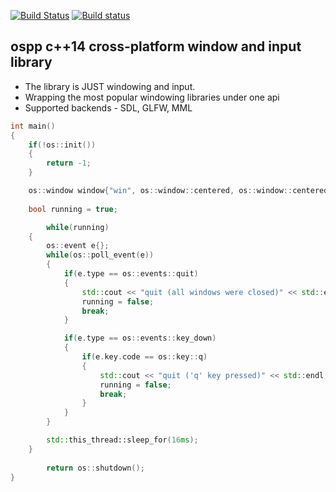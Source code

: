 [![Build Status](https://travis-ci.org/volcoma/ospp.svg?branch=master)](https://travis-ci.org/volcoma/ospp)
[![Build status](https://ci.appveyor.com/api/projects/status/ehyrmrsyr49xj06q?svg=true)](https://ci.appveyor.com/project/volcoma/ospp)

## ospp c++14 cross-platform window and input library
- The library is JUST windowing and input.
- Wrapping the most popular windowing libraries under one api
- Supported backends - SDL, GLFW, MML

```c++
int main()
{
	if(!os::init())
	{
		return -1;
	}

	os::window window{"win", os::window::centered, os::window::centered, 500, 500, os::window::resizable};
					  
	bool running = true;

        while(running)
	{
		os::event e{};
		while(os::poll_event(e))
		{
			if(e.type == os::events::quit)
			{
				std::cout << "quit (all windows were closed)" << std::endl;
				running = false;
				break;
			}

			if(e.type == os::events::key_down)
			{
				if(e.key.code == os::key::q)
				{
					std::cout << "quit ('q' key pressed)" << std::endl;
					running = false;
					break;
				}
			}
		}

		std::this_thread::sleep_for(16ms);
	}
	
    	return os::shutdown();
}
```
